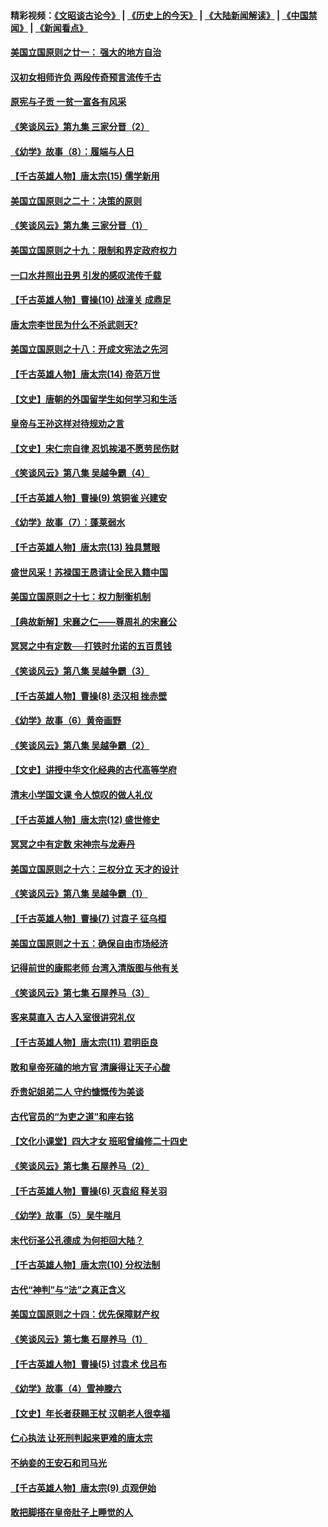 #### 精彩视频：[《文昭谈古论今》](http://45.76.195.252/wenzhao) | [《历史上的今天》](http://45.76.195.252/today-in-history) | [《大陆新闻解读》](http://45.76.195.252/ntdtv-comedy) | [《中国禁闻》](http://45.76.195.252/ntdtv-news) | [《新闻看点》](http://45.76.195.252/news-insight) 

 #### [美国立国原则之廿一： 强大的地方自治](../pages/nsc975/n11036069.md?t=02140337) 

#### [汉初女相师许负 两段传奇预言流传千古](../pages/nsc975/n11035453.md?t=02140337) 

#### [原宪与子贡 一贫一富各有风采](../pages/nsc975/n11013094.md?t=02140337) 

#### [《笑谈风云》第九集 三家分晋（2）](../pages/nsc975/n11028610.md?t=02140337) 

#### [《幼学》故事（8）：履端与人日](../pages/nsc975/n10990550.md?t=02140337) 

#### [【千古英雄人物】唐太宗(15) 儒学新用](../pages/nsc975/n8046225.md?t=02140337) 

#### [美国立国原则之二十：决策的原则](../pages/nsc975/n11034691.md?t=02140337) 

#### [《笑谈风云》第九集 三家分晋（1）](../pages/nsc975/n11028591.md?t=02140337) 

#### [美国立国原则之十九：限制和界定政府权力](../pages/nsc975/n11023895.md?t=02140337) 

#### [一口水井照出丑男 引发的感叹流传千载](../pages/nsc975/n11004598.md?t=02140337) 

#### [【千古英雄人物】曹操(10) 战潼关 成鼎足](../pages/nsc975/n7779963.md?t=02140337) 

#### [唐太宗李世民为什么不杀武则天?](../pages/nsc975/n11034040.md?t=02140337) 

#### [美国立国原则之十八：开成文宪法之先河](../pages/nsc975/n11008526.md?t=02140337) 

#### [【千古英雄人物】唐太宗(14) 帝范万世](../pages/nsc975/n8034234.md?t=02140337) 

#### [【文史】唐朝的外国留学生如何学习和生活](../pages/nsc975/n11010825.md?t=02140337) 

#### [皇帝与王孙这样对待规劝之言](../pages/nsc975/n10994666.md?t=02140337) 

#### [【文史】宋仁宗自律 忍饥挨渴不愿劳民伤财](../pages/nsc975/n10997349.md?t=02140337) 

#### [《笑谈风云》第八集 吴越争霸（4）](../pages/nsc975/n11010924.md?t=02140337) 

#### [【千古英雄人物】曹操(9) 筑铜雀 兴建安](../pages/nsc975/n7662497.md?t=02140337) 

#### [《幼学》故事（7）：蓬莱弱水](../pages/nsc975/n10990547.md?t=02140337) 

#### [【千古英雄人物】唐太宗(13) 独具慧眼](../pages/nsc975/n8034179.md?t=02140337) 

#### [盛世风采！苏禄国王恳请让全民入籍中国](../pages/nsc975/n10992284.md?t=02140337) 

#### [美国立国原则之十七：权力制衡机制](../pages/nsc975/n11002624.md?t=02140337) 

#### [【典故新解】宋襄之仁——尊周礼的宋襄公](../pages/nsc975/n11018653.md?t=02140337) 

#### [冥冥之中有定数──打铁时允诺的五百贯钱](../pages/nsc975/n334213.md?t=02140337) 

#### [《笑谈风云》第八集 吴越争霸（3）](../pages/nsc975/n11010889.md?t=02140337) 

#### [【千古英雄人物】曹操(8) 丞汉相 挫赤壁](../pages/nsc975/n7662490.md?t=02140337) 

#### [《幼学》故事（6）黄帝画野](../pages/nsc975/n10990546.md?t=02140337) 

#### [《笑谈风云》第八集 吴越争霸（2）](../pages/nsc975/n10996834.md?t=02140337) 

#### [【文史】讲授中华文化经典的古代高等学府](../pages/nsc975/n11003895.md?t=02140337) 

#### [清末小学国文课 令人惊叹的做人礼仪](../pages/nsc975/n10980226.md?t=02140337) 

#### [【千古英雄人物】唐太宗(12) 盛世修史](../pages/nsc975/n8034115.md?t=02140337) 

#### [冥冥之中有定数 宋神宗与龙寿丹](../pages/nsc975/n11008770.md?t=02140337) 

#### [美国立国原则之十六：三权分立 天才的设计](../pages/nsc975/n10991293.md?t=02140337) 

#### [《笑谈风云》第八集 吴越争霸（1）](../pages/nsc975/n10987751.md?t=02140337) 

#### [【千古英雄人物】曹操(7) 讨袁子 征乌桓](../pages/nsc975/n7662459.md?t=02140337) 

#### [美国立国原则之十五：确保自由市场经济](../pages/nsc975/n10957715.md?t=02140337) 

#### [记得前世的康熙老师 台湾入清版图与他有关](../pages/nsc975/n11004761.md?t=02140337) 

#### [《笑谈风云》第七集 石屋养马（3）](../pages/nsc975/n10964155.md?t=02140337) 

#### [客来莫直入 古人入室很讲究礼仪](../pages/nsc975/n11002636.md?t=02140337) 

#### [【千古英雄人物】唐太宗(11) 君明臣良](../pages/nsc975/n8030388.md?t=02140337) 

#### [敢和皇帝死磕的地方官 清廉得让天子心酸](../pages/nsc975/n10999336.md?t=02140337) 

#### [乔贵妃姐弟二人 守约慷慨传为美谈](../pages/nsc975/n10842491.md?t=02140337) 

#### [古代官员的“为吏之道”和座右铭](../pages/nsc975/n10989890.md?t=02140337) 

#### [【文化小课堂】四大才女 班昭曾编修二十四史](../pages/nsc975/n10996143.md?t=02140337) 

#### [《笑谈风云》第七集 石屋养马（2）](../pages/nsc975/n10964109.md?t=02140337) 

#### [【千古英雄人物】曹操(6) 灭袁绍 释关羽](../pages/nsc975/n7662436.md?t=02140337) 

#### [《幼学》故事（5）吴牛喘月](../pages/nsc975/n10806013.md?t=02140337) 

#### [末代衍圣公孔德成 为何拒回大陆？](../pages/nsc975/n10992548.md?t=02140337) 

#### [【千古英雄人物】唐太宗(10) 分权法制](../pages/nsc975/n8025970.md?t=02140337) 

#### [古代“神判”与“法”之真正含义](../pages/nsc975/n10982291.md?t=02140337) 

#### [美国立国原则之十四：优先保障财产权](../pages/nsc975/n10954086.md?t=02140337) 

#### [《笑谈风云》第七集 石屋养马（1）](../pages/nsc975/n10964072.md?t=02140337) 

#### [【千古英雄人物】曹操(5) 讨袁术 伐吕布](../pages/nsc975/n7637126.md?t=02140337) 

#### [《幼学》故事（4）雪神滕六](../pages/nsc975/n10806012.md?t=02140337) 

#### [【文史】年长者获赐王杖 汉朝老人很幸福](../pages/nsc975/n10980263.md?t=02140337) 

#### [仁心执法 让死刑判起来更难的唐太宗](../pages/nsc975/n10979954.md?t=02140337) 

#### [不纳妾的王安石和司马光](../pages/nsc975/n2647438.md?t=02140337) 

#### [【千古英雄人物】唐太宗(9) 贞观伊始](../pages/nsc975/n8022938.md?t=02140337) 

#### [敢把脚搭在皇帝肚子上睡觉的人](../pages/nsc975/n10975530.md?t=02140337) 

